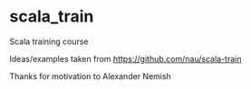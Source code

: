 # scala_train
Scala training  course

Ideas/examples taken from https://github.com/nau/scala-train

Thanks for motivation to Alexander Nemish